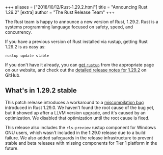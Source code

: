 +++
aliases = ["2018/10/12/Rust-1.29.2.html"]
title = "Announcing Rust 1.29.2"
[extra]
author = "The Rust Release Team"
+++

The Rust team is happy to announce a new version of Rust, 1.29.2. Rust is a
systems programming language focused on safety, speed, and concurrency.

If you have a previous version of Rust installed via rustup, getting Rust
1.29.2 is as easy as:

```console
rustup update stable
```

If you don't have it already, you can [get `rustup`][install] from the
appropriate page on our website, and check out the [detailed release notes for
1.29.2][notes] on GitHub.

[install]: https://www.rust-lang.org/install.html
[notes]: https://github.com/rust-lang/rust/blob/stable/RELEASES.md#version-1292-2018-10-11

## What's in 1.29.2 stable

This patch release introduces a workaround to a [miscompilation bug][54462]
introduced in Rust 1.29.0. We haven't found the root cause of the bug yet, but
it showed up after a LLVM version upgrade, and it's caused by an optimization.
We disabled that optimization until the root cause is fixed.

This release also includes the `rls-preview` rustup component for Windows GNU
users, which wasn't included in the 1.29.0 release due to a build failure. We
also added safeguards in the release infrastructure to prevent stable and beta
releases with missing components for Tier 1 platform in the future.

[54462]: https://github.com/rust-lang/rust/issues/54462
